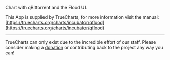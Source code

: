 Chart with qBittorrent and the Flood UI.

This App is supplied by TrueCharts, for more information visit the manual: [https://truecharts.org/charts/incubator/qflood](https://truecharts.org/charts/incubator/qflood)

---

TrueCharts can only exist due to the incredible effort of our staff.
Please consider making a [donation](https://truecharts.org/sponsor) or contributing back to the project any way you can!
